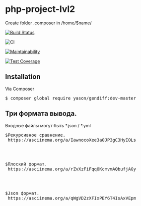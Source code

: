 # php-project-lvl2

Create folder .composer in /home/$name/

[![Build Status](https://travis-ci.org/lobr17/php-project-lvl2.svg?branch=master)](https://travis-ci.org/lobr17/php-project-lvl2)

![CI](https://github.com/lobr17/php-project-lvl2/workflows/CI/badge.svg)


[![Maintainability](https://api.codeclimate.com/v1/badges/3a5a41d6543119ed677f/maintainability)](https://codeclimate.com/github/lobr17/php-project-lvl2/maintainability)

[![Test Coverage](https://api.codeclimate.com/v1/badges/3a5a41d6543119ed677f/test_coverage)](https://codeclimate.com/github/lobr17/php-project-lvl2/test_coverage)

## Installation
Via Composer

<pre>$ composer global require yason/gendiff:dev-master</pre>

## Три формата вывода.
Входные файлы могут быть *.json / *.yml

 <pre>$Рекурсивное сравнение.
 https://asciinema.org/a/IawnocoXee3a0JP3gC3HyIOLs


 <pre>$Плоский формат.
 https://asciinema.org/a/rZvXzFiFqqOKcmvmAQbufjAGy
 
 
 <pre>$Json формат.
 https://asciinema.org/a/qWgVD2zXFIxPEY6T4IsAxVEpm
 
 
